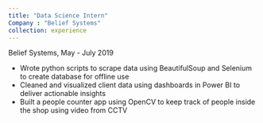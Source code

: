 ```yaml
---
title: "Data Science Intern"
Company : "Belief Systems"
collection: experience
---
```

Belief Systems, May - July 2019

- Wrote python scripts to scrape data using BeautifulSoup and Selenium to create database for offline use
- Cleaned and visualized client data using dashboards in Power BI to deliver actionable insights
- Built a people counter app using OpenCV to keep track of people inside the shop using video from CCTV
